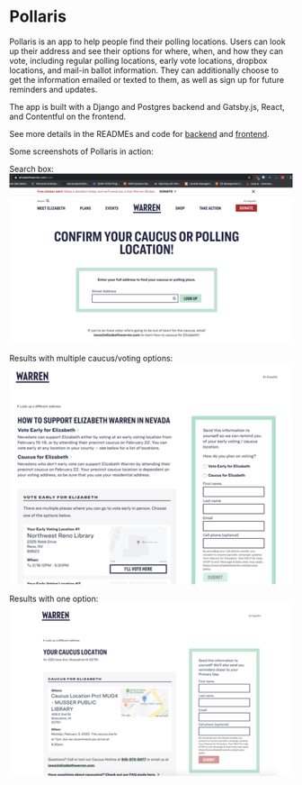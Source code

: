 # Pollaris

Pollaris is an app to help people find their polling locations. Users can look up their address and see their options for where, when, and how they can vote, including regular polling locations, early vote locations, dropbox locations, and mail-in ballot information. They can additionally choose to get the information emailed or texted to them, as well as sign up for future reminders and updates.

The app is built with a Django and Postgres backend and Gatsby.js, React, and Contentful on the frontend.

See more details in the READMEs and code for [backend](backend) and [frontend](frontend).

Some screenshots of Pollaris in action:

Search box:
![search box](screenshots/pollaris_screenshot1.png)

Results with multiple caucus/voting options:
![multiple options](screenshots/pollaris_screenshot2.png)

Results with one option:
![single option](screenshots/pollaris_screenshot3.png)
